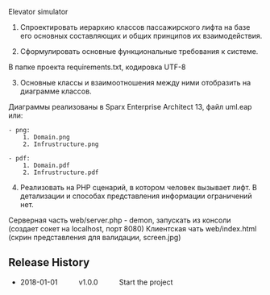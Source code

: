 ﻿Elevator simulator

1) Спроектировать иерархию классов пассажирского лифта на базе его основных составляющих и общих принципов их взаимодействия.

2) Сформулировать основные функциональные требования к системе.

В папке проекта requirements.txt, кодировка UTF-8

3) Основные классы и взаимоотношения между ними отобразить на диаграмме классов.

Диаграммы реализованы в Sparx Enterprise Architect 13, файл uml.eap или:

	- png:
		1. Domain.png
		2. Infrustructure.png

	- pdf:
		1. Domain.pdf
		2. Infrustructure.pdf

4) Реализовать на PHP сценарий, в котором человек вызывает лифт. В детализации и способах представления информации ограничений нет.

Серверная часть web/server.php - demon, запускать из консоли (создает сокет на localhost, порт 8080)
Клиентская чать web/index.html (скрин представления для валидации, screen.jpg)


## Release History
* 2018-01-01   v1.0.0   Start the project